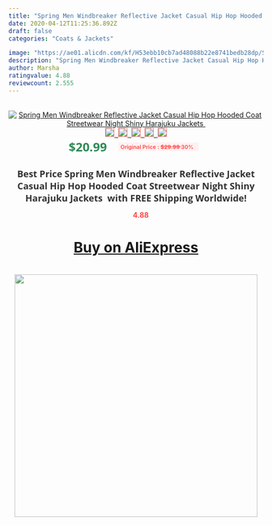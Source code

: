 ```yaml
---
title: "Spring Men Windbreaker Reflective Jacket Casual Hip Hop Hooded Coat Streetwear Night Shiny Harajuku Jackets "
date: 2020-04-12T11:25:36.892Z
draft: false
categories: "Coats & Jackets"

image: "https://ae01.alicdn.com/kf/H53ebb10cb7ad48088b22e8741bedb28dp/Spring-Men-Windbreaker-Reflective-Jacket-Casual-Hip-Hop-Hooded-Coat-Streetwear-Night-Shiny-Harajuku-Jackets-.jpg"
description: "Spring Men Windbreaker Reflective Jacket Casual Hip Hop Hooded Coat Streetwear Night Shiny Harajuku Jackets "
author: Marsha
ratingvalue: 4.88
reviewcount: 2.555
---
```

<br>
<div style="text-align: center;">
<a href="https://s.click.aliexpress.com/e/_AZEpxJ" target="_blank" rel="nofollow noopener noreferrer"><img alt="Spring Men Windbreaker Reflective Jacket Casual Hip Hop Hooded Coat Streetwear Night Shiny Harajuku Jackets " class="magnifier-image" src="https://ae01.alicdn.com/kf/H53ebb10cb7ad48088b22e8741bedb28dp/Spring-Men-Windbreaker-Reflective-Jacket-Casual-Hip-Hop-Hooded-Coat-Streetwear-Night-Shiny-Harajuku-Jackets-.jpg_640x640.jpg">
<br>
<img style="border:1px solid salmon" src="https://ae01.alicdn.com/kf/H53ebb10cb7ad48088b22e8741bedb28dp/Spring-Men-Windbreaker-Reflective-Jacket-Casual-Hip-Hop-Hooded-Coat-Streetwear-Night-Shiny-Harajuku-Jackets-.jpg_120x120.jpg">&nbsp;&nbsp;<img style="border:1px solid salmon" src="https://ae01.alicdn.com/kf/H07216b991b3046309518c9b76d80f694K/Spring-Men-Windbreaker-Reflective-Jacket-Casual-Hip-Hop-Hooded-Coat-Streetwear-Night-Shiny-Harajuku-Jackets-.jpg_120x120.jpg">&nbsp;&nbsp;<img style="border:1px solid salmon" src="https://ae01.alicdn.com/kf/H2a3bda5b17d146af864532c5af5bfc35X/Spring-Men-Windbreaker-Reflective-Jacket-Casual-Hip-Hop-Hooded-Coat-Streetwear-Night-Shiny-Harajuku-Jackets-.jpg_120x120.jpg">&nbsp;&nbsp;<img style="border:1px solid salmon" src="https://ae01.alicdn.com/kf/Hea99b3ff2b3e43e687d827902e067d697/Spring-Men-Windbreaker-Reflective-Jacket-Casual-Hip-Hop-Hooded-Coat-Streetwear-Night-Shiny-Harajuku-Jackets-.jpg_120x120.jpg">&nbsp;&nbsp;<img style="border:1px solid salmon" src="https://ae01.alicdn.com/kf/Hd41a1bc93d784fcbb4a15a195dc3ba54k/Spring-Men-Windbreaker-Reflective-Jacket-Casual-Hip-Hop-Hooded-Coat-Streetwear-Night-Shiny-Harajuku-Jackets-.jpg_120x120.jpg"></a></div><br0>
<div style="text-align: center;"><span style="background-color: white; border: 0px; box-sizing: border-box; color: seagreen; display: inline-block; font-family: &quot;open sans&quot; , &quot;arial&quot; , &quot;helvetica&quot; , sans-serif , &quot;heiti&quot;; font-size: 24px; font-stretch: inherit; font-weight: 700; line-height: inherit; margin: 0px 10px 0px 0px; padding: 0px; vertical-align: middle;">$20.99 </span>
<span style="background: rgb(255 , 241 , 241); border-radius: 3px; border: 0px; box-sizing: border-box; color: #ff4747; display: inline-block; font-family: inherit; font-size: 12px; font-stretch: inherit; font-style: inherit; font-variant: inherit; font-weight: 600; line-height: inherit; margin: 0px; padding: 2px 5px; transform: scale(0.9); vertical-align: middle;">Original Price : <b style="text-decoration: line-through;">$29.99 </b> 30%&nbsp;&nbsp;</span></div>
<h1 style="color: #333333; display: inline-block; font-family: &quot;open sans&quot; , &quot;arial&quot; , &quot;helvetica&quot; , sans-serif , &quot;heiti&quot;; font-size: 18px; font-stretch: inherit; font-weight: 700; text-align: center;">Best Price Spring Men Windbreaker Reflective Jacket Casual Hip Hop Hooded Coat Streetwear Night Shiny Harajuku Jackets  with FREE Shipping Worldwide!</h1>
<div style="color: #ff4747; text-align: center;">
<img src="https://4.bp.blogspot.com/-M0ZcTcb-5uY/XleCXlxnR4I/AAAAAAAAAEc/OrjgMkXV1oMQFaCRZj5HQwOCBcu3w1FegCPcBGAYYCw/s1600/star.png" style="height: 15px;">&nbsp;<b>4.88</b></div>
<div class="button_cont" align="center"><a class="buynow_a" href="https://s.click.aliexpress.com/e/_AZEpxJ" target="_blank" rel="nofollow noopener noreferrer"><H1>Buy on AliExpress</H1></a></div><br>
<div class="separator" style="clear: both; text-align: center;">
<img src="https://lh3.googleusercontent.com/-pTy5HemUv9M/XlePHvY0dAI/AAAAAAAAAE4/0nX5iRUoIWY8eMW9Dpxeirr157OZliDIgCLcBGAsYHQ/s1600/badge.gif" width="480">
</div>
